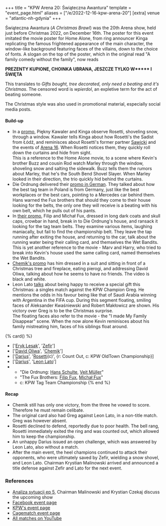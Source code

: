+++
title = "KPW Arena 20: Świąteczna Awantura"
template = "event_page.html"
aliases = ["/e/2022-12-16-kpw-arena-20"]
[extra]
venue = "atlantic-nh-gdynia"
+++

Świąteczna Awantura (_A Christmas Brawl_) was the 20th Arena show, held just before Christmas 2022, on December 16th.
The poster for this event imitated the movie poster for Home Alone, from ring announcer Kinga replicating the famous frightened appearance of the main character, the window-like background featuring faces of the villains, down to the choice of fonts.
A slogan on the top of the poster, which in the original read "A family comedy without the family", now reads

<strong>PREZENTY KUPIONE, CHOINKA UBRANA, JESZCZE TYLKO W\*\*\*\*\* I ŚWIĘTA</strong>

This translates to _Gifts bought, tree decorated, only need a beating and it's Christmas_. The censored word is _wpierdol_, an expletive term for the act of beating someone.

The Christmas style was also used in promotional material, especially social media posts.

#### Build-up

* In a [promo][promo-1-kawaler-kinga], Piękny Kawaler and Kinga observe Rosetti, shoveling snow, through a window. Kawaler tells Kinga about how Rosetti's the Sadist from Łódź, and reminisces about Rosetti's former partner [Sawicki](@/w/sawicki.md) and the events of [Arena 16](@/e/kpw/2020-02-01-kpw-arena-16-polowanie.md). When Rosetti notices them, they quickly roll down the curtains and hide from sight. \
This is a reference to the Home Alone movie, to a scene where Kevin's brother Buzz and cousin Rod watch Marley through the window, shoveling snow and salting the sidewalk. Buzz tells them the rumors about Marley, that he's the South Bend Shovel Slayer. When Marley looked in their direction, the trio quickly hid behind the curtains.
* Die Ordnung delivered their [promo in German][promo-5-ordnung]. They talked about how the best tag team in Poland is from Germany, just like the best workplaces or the best cars, pointing to a Mercedes car behind them. Hans warned the Fux brothers that should they come to their house looking for the belts, the only one they will receive is a beating with his own belt, which he pulls out of his pants.
* In [their promo][promo-2-wet-bandits], Filip and Michał Fux, dressed in long dark coats and skull caps, crowbar in hand, break in to Die Ordnung's house, and ransack it looking for the tag team belts. They examine various items, laughing maniacally, but fail to find the championship belt. They leave the tap running after exiting the house, and returning to the car, talk about the running water being their calling card, and themselves the Wet Bandits. \
This is yet another reference to the movie - Marv and Harry, who tried to break into Kevin's house used the same calling card, named themselves the Wet Bandits.
* [Chemik's promo][promo-3-chemik] has him dressed in a suit and sitting in front of a Christmas tree and fireplace, eating pierogi, and addressing David Oliwa, talking about how he seems to have no friends. The video is black and white.
* Leon Lato [talks][promo-4-lato] about being happy to receive a special gift this Christmas: a singles match against the KPW Champion Greg. He mentions the odds in his favour being like that of Saudi Arabia winning with Argentina in the FIFA cup. During this segment floating, smiling faces of Aleksander Kwaśniewski and Robert Makłowicz are shown. His victory over Greg is to be the Christmas surprise. \
The floating faces also refer to the movie - the "I made My Family Disappear" scene. When the now alone Kevin reminisces about his family mistreating him, faces of his siblings float around.

{% card() %}
- ['[Eryk Lesak](@/w/eryk-lesak.md)', '[Zefir](@/w/zefir.md)']
- ['[David Oliwa](@/w/david-oliwa.md)', '[Chemik](@/w/chemik.md)']
- ['[Darius](@/w/darius.md)', '[Rosetti](@/w/rosetti.md)(c)', {r: Count Out, c: KPW
      OldTown Championship}]
- ['[Darius](@/w/darius.md)', '[Leon Lato](@/w/leon-lato.md)']
- - "Die Ordnung: [Hans Schulte](@/w/hans-schulte.md), [Veit Müller](@/w/veit-mueller.md)"
  - "The Fux Brothers: [Filip Fux](@/w/filip-fux.md), [Michał Fux](@/w/michal-fux.md)"
  - c: KPW Tag Team Championship
{% end %}

#### Recap

* Chemik still has only one victory, from the three he vowed to score. Therefore he must remain celibate.
* The original card also had Greg against Leon Lato, in a non-title match. Greg was however absent.
* Rosetti declined to defend, reportedly due to poor health. The bell rang, Rosetti immediately exited the ring and was counted out, which allowed him to keep the championship.
* An unhappy Darius issued an open challenge, which was answered by Leon Lato, also without a match.
* After the main event, the heel champions continued to attack their opponents, who were ultimately saved by Zefir, wielding a snow shovel, and Leon Lato. Chairman Krystian Malinowski arrived and announced a title defense against Zefir and Lato for the next event.

### References

* [Analiza sytuacji ep 5](https://www.youtube.com/watch?v=506IKGE4VVA), Chairman Malinowski and Krystian Czekaj discuss the upcoming show
* [Facebook event page](https://www.facebook.com/events/1237167553796296/)
* [KPW's event page](https://kpwrestling.pl/events/kpw-arena-20/)
* [Cagematch event page](https://www.cagematch.net/?id=1&nr=353146)
* [All matches on YouTube](https://www.youtube.com/watch?v=jAUBBl9elTU)

[promo-1-kawaler-kinga]: https://www.youtube.com/watch?v=09uuL1EIZaw
[promo-2-wet-bandits]: https://www.youtube.com/watch?v=t_et6prfYzc
[promo-3-chemik]: https://www.youtube.com/watch?v=LcoKvITyC5g
[promo-4-lato]: https://www.youtube.com/watch?v=uHHN6jfKg-g
[promo-5-ordnung]: https://www.youtube.com/watch?v=_pTTN2FwIVc
